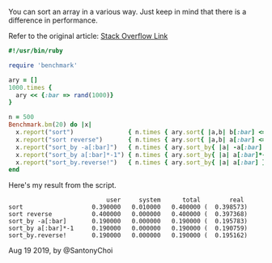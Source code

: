 You can sort an array in a various way. Just keep in mind that there is a difference in performance.

Refer to the original article: [Stack Overflow Link](https://stackoverflow.com/questions/2642182/sorting-an-array-in-descending-order-in-ruby)
```ruby
#!/usr/bin/ruby

require 'benchmark'

ary = []
1000.times { 
  ary << {:bar => rand(1000)} 
}

n = 500
Benchmark.bm(20) do |x|
  x.report("sort")               { n.times { ary.sort{ |a,b| b[:bar] <=> a[:bar] } } }
  x.report("sort reverse")       { n.times { ary.sort{ |a,b| a[:bar] <=> b[:bar] }.reverse } }
  x.report("sort_by -a[:bar]")   { n.times { ary.sort_by{ |a| -a[:bar] } } }
  x.report("sort_by a[:bar]*-1") { n.times { ary.sort_by{ |a| a[:bar]*-1 } } }
  x.report("sort_by.reverse!")   { n.times { ary.sort_by{ |a| a[:bar] }.reverse } }
end
```

Here's my result from the script.
```
                           user     system      total        real
sort                   0.390000   0.010000   0.400000 (  0.398573)
sort reverse           0.400000   0.000000   0.400000 (  0.397368)
sort_by -a[:bar]       0.190000   0.000000   0.190000 (  0.195783)
sort_by a[:bar]*-1     0.190000   0.000000   0.190000 (  0.190759)
sort_by.reverse!       0.190000   0.000000   0.190000 (  0.195162)
```

Aug 19 2019, by @SantonyChoi
